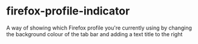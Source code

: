 # firefox-profile-indicator
A way of showing which Firefox profile you're currently using by changing the background colour of the tab bar and adding a text title to the right
